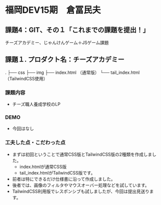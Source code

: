 # 福岡DEV15期　倉冨民夫
## 課題4：GIT、その１「これまでの課題を提出！」
チーズアカデミー、じゃんけんゲーム＋JSゲーム課題

## 課題１. プロダクト名：チーズアカデミー
.
├── css
├── img
├── index.html  （通常版）
└── tail_index.html  （TailwindCSS使用）
### 課題内容
 - チーズ職人養成学校のLP
### DEMO
 - 今回はなし
### 工夫した点・こだわった点
 - まずは初回ということで通常CSS版とTailwindCSS版の2種類を作成しました。
   - index.htmlが通常CSS版
   - tail_index.htmlがTailwindCSS版です。
 - 前者は特にできるだけ仕様書に沿って作成しました。
 - 後者では、画像のフィルタやマウスオーバー処理などを試しています。
 - TailwindCSS利用版でレスポンシブも試しましたが、今回は提出見送ります。
